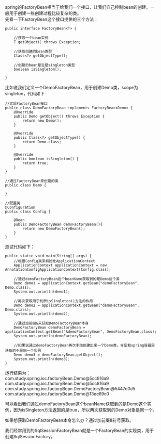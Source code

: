 spring的FactoryBean相当于给我们一个接口，让我们自己控制bean的创建。一般用于创建一些创建过程比较复杂的类。  
先看一下FactoryBean这个接口提供的三个方法：
```
public interface FactoryBean<T> {

    //获取一个bean实例
    T getObject() throws Exception;

    //获取创建的bean类型
    Class<?> getObjectType();

    //创建的bean是否是singleton类型
	boolean isSingleton();

}
```

比如说我们定义一个DemoFactoryBean，用于创建Demo类，scope为singleton，代码如下
```
//实现FactoryBean接口
public class DemoFactoryBean implements FactoryBean<Demo> {
    @Override
    public Demo getObject() throws Exception {
        return new Demo();
    }

    @Override
    public Class<?> getObjectType() {
        return Demo.class;
    }

    @Override
    public boolean isSingleton() {
        return true;
    }
}

//通过FactoryBean来创建的类
public class Demo {

}

//配置类
@Configuration
public class Config {

    @Bean
    public DemoFactoryBean demoFactoryBean(){
        return new DemoFactoryBean();
    }
}
```

测试代码如下：
```
public static void main(String[] args) {
    //根据Config类来初始化ApplicationContext
    ApplicationContext applicationContext = new AnnotationConfigApplicationContext(Config.class);

    //通过demoFactoryBean这个beanName获取到的是Demo这个类
    Demo demo1 = applicationContext.getBean("demoFactoryBean", Demo.class);
    System.out.println(demo1);

    //再次获取用于判断isSingleton()方法的作用
    Demo demo2 = applicationContext.getBean("demoFactoryBean", Demo.class);
    System.out.println(demo2);

    //通过加前缀&来获取DemoFactoryBean本身
    DemoFactoryBean demoFactoryBean = applicationContext.getBean("&demoFactoryBean", DemoFactoryBean.class);
    System.out.println(demoFactoryBean);
    
    //如果说通过demoFactoryBean再次手动创建出来一个Demo类，肯定和spring容器里获取的不是同一个实例
    Demo demo3 = demoFactoryBean.getObject();
    System.out.println(demo3);
}
```

运行结果为：  
com.study.spring.ioc.factoryBean.Demo@5cc816a9  
com.study.spring.ioc.factoryBean.Demo@5cc816a9  
com.study.spring.ioc.factoryBean.DemoFactoryBean@5447e0d5  
com.study.spring.ioc.factoryBean.Demo@13ee89c0


可以看出我们通过demoFactoryBean这个beanName获取到的是Demo这个实例，因为isSingleton方法返回的是true，所以两次获取到的Demo对象是同一个。

如果想获取DemoFactoryBean本身怎么办？通过加前缀&符号获取。

我们经常用到的SqlSessionFactoryBean就是一个FactoryBean的实现类，用于创建SqlSessionFactory。